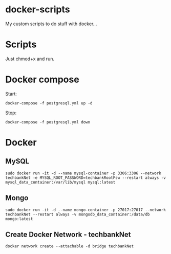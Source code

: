 # docker-scripts
My custom scripts to do stuff with docker...

# Scripts
Just chmod+x and run.

# Docker compose
Start:
```
docker-compose -f postgresql.yml up -d
```
Stop:
```
docker-compose -f postgresql.yml down
```


# Docker

## MySQL
```
sudo docker run -it -d --name mysql-container -p 3306:3306 --network techbankNet -e MYSQL_ROOT_PASSWORD=techbankRootPsw --restart always -v mysql_data_container:/var/lib/mysql mysql:latest
```

## Mongo
```
sudo docker run -it -d --name mongo-container -p 27017:27017 --network techbankNet --restart always -v mongodb_data_container:/data/db mongo:latest
```

## Create Docker Network - techbankNet 
```
docker network create --attachable -d bridge techbankNet
```
